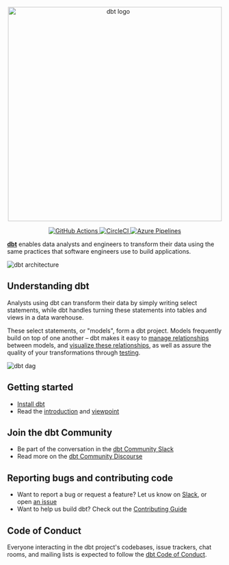 <p align="center">
  <img src="https://raw.githubusercontent.com/dbt-labs/dbt/ec7dee39f793aa4f7dd3dae37282cc87664813e4/etc/dbt-logo-full.svg" alt="dbt logo" width="500"/>
</p>
<p align="center">
  <a href="https://github.com/dbt-labs/dbt/actions/workflows/tests.yml">
    <img src="https://github.com/dbt-labs/dbt/actions/workflows/tests.yml/badge.svg" alt="GitHub Actions"/>
  </a>
  <a href="https://circleci.com/gh/dbt-labs/dbt/tree/develop">
    <img src="https://circleci.com/gh/dbt-labs/dbt/tree/develop.svg?style=svg"  alt="CircleCI" />
  </a>
  <a href="https://dev.azure.com/fishtown-analytics/dbt/_build">
    <img src="https://dev.azure.com/fishtown-analytics/dbt/_apis/build/status/fishtown-analytics.dbt?branchName=develop" alt="Azure Pipelines" />
  </a>
</p>

**[dbt](https://www.getdbt.com/)** enables data analysts and engineers to transform their data using the same practices that software engineers use to build applications.

![dbt architecture](https://raw.githubusercontent.com/dbt-labs/dbt/6c6649f9129d5d108aa3b0526f634cd8f3a9d1ed/etc/dbt-arch.png)

## Understanding dbt

Analysts using dbt can transform their data by simply writing select statements, while dbt handles turning these statements into tables and views in a data warehouse.

These select statements, or "models", form a dbt project. Models frequently build on top of one another – dbt makes it easy to [manage relationships](https://docs.getdbt.com/docs/ref) between models, and [visualize these relationships](https://docs.getdbt.com/docs/documentation), as well as assure the quality of your transformations through [testing](https://docs.getdbt.com/docs/testing).

![dbt dag](https://raw.githubusercontent.com/dbt-labs/dbt/6c6649f9129d5d108aa3b0526f634cd8f3a9d1ed/etc/dbt-dag.png)

## Getting started

- [Install dbt](https://docs.getdbt.com/docs/installation)
- Read the [introduction](https://docs.getdbt.com/docs/introduction/) and [viewpoint](https://docs.getdbt.com/docs/about/viewpoint/)

## Join the dbt Community

- Be part of the conversation in the [dbt Community Slack](http://community.getdbt.com/)
- Read more on the [dbt Community Discourse](https://discourse.getdbt.com)

## Reporting bugs and contributing code

- Want to report a bug or request a feature? Let us know on [Slack](http://community.getdbt.com/), or open [an issue](https://github.com/dbt-labs/dbt/issues/new)
- Want to help us build dbt? Check out the [Contributing Guide](https://github.com/dbt-labs/dbt/blob/HEAD/CONTRIBUTING.md)

## Code of Conduct

Everyone interacting in the dbt project's codebases, issue trackers, chat rooms, and mailing lists is expected to follow the [dbt Code of Conduct](https://community.getdbt.com/code-of-conduct).
